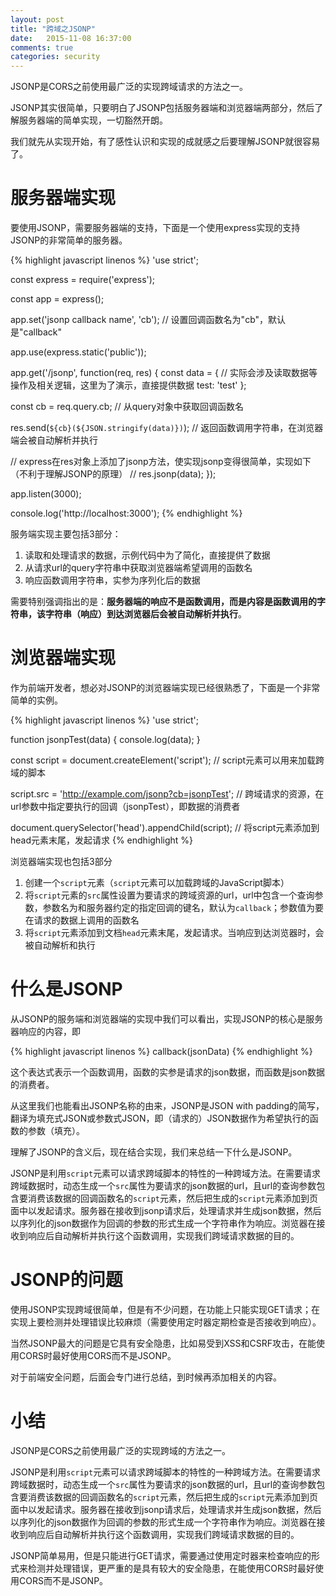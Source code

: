 ```yaml
---
layout: post
title: "跨域之JSONP"
date:   2015-11-08 16:37:00
comments: true
categories: security
---
```


JSONP是CORS之前使用最广泛的实现跨域请求的方法之一。

JSONP其实很简单，只要明白了JSONP包括服务器端和浏览器端两部分，然后了解服务器端的简单实现，一切豁然开朗。

我们就先从实现开始，有了感性认识和实现的成就感之后要理解JSONP就很容易了。

# 服务器端实现
要使用JSONP，需要服务器端的支持，下面是一个使用express实现的支持JSONP的非常简单的服务器。

{% highlight javascript linenos %}
'use strict';

const express = require('express');

const app = express();

app.set('jsonp callback name', 'cb');    // 设置回调函数名为"cb"，默认是"callback"

app.use(express.static('public'));

app.get('/jsonp', function(req, res) {
  const data = {    // 实际会涉及读取数据等操作及相关逻辑，这里为了演示，直接提供数据
    test: 'test'
  };

  const cb = req.query.cb;    // 从query对象中获取回调函数名

  res.send(`${cb}(${JSON.stringify(data)})`);    // 返回函数调用字符串，在浏览器端会被自动解析并执行

  // express在res对象上添加了jsonp方法，使实现jsonp变得很简单，实现如下（不利于理解JSONP的原理）
  // res.jsonp(data);
});

app.listen(3000);

console.log('http://localhost:3000');
{% endhighlight %}

服务端实现主要包括3部分：

1. 读取和处理请求的数据，示例代码中为了简化，直接提供了数据
2. 从请求url的query字符串中获取浏览器端希望调用的函数名
3. 响应函数调用字符串，实参为序列化后的数据

需要特别强调指出的是：**服务器端的响应不是函数调用，而是内容是函数调用的字符串，该字符串（响应）到达浏览器后会被自动解析并执行**。

# 浏览器端实现
作为前端开发者，想必对JSONP的浏览器端实现已经很熟悉了，下面是一个非常简单的实例。

{% highlight javascript linenos %}
'use strict';

function jsonpTest(data) {
  console.log(data);
}

const script = document.createElement('script');    // script元素可以用来加载跨域的脚本

script.src = 'http://example.com/jsonp?cb=jsonpTest';    // 跨域请求的资源，在url参数中指定要执行的回调（jsonpTest），即数据的消费者

document.querySelector('head').appendChild(script);    // 将script元素添加到head元素末尾，发起请求
{% endhighlight %}

浏览器端实现也包括3部分

1. 创建一个`script`元素（`script`元素可以加载跨域的JavaScript脚本）
2. 将`script`元素的`src`属性设置为要请求的跨域资源的url，url中包含一个查询参数，参数名为和服务器约定的指定回调的键名，默认为`callback`；参数值为要在请求的数据上调用的函数名
3. 将`script`元素添加到文档`head`元素末尾，发起请求。当响应到达浏览器时，会被自动解析和执行

# 什么是JSONP
从JSONP的服务端和浏览器端的实现中我们可以看出，实现JSONP的核心是服务器响应的内容，即

{% highlight javascript linenos %}
callback(jsonData)
{% endhighlight %}

这个表达式表示一个函数调用，函数的实参是请求的json数据，而函数是json数据的消费者。

从这里我们也能看出JSONP名称的由来，JSONP是JSON with padding的简写，翻译为填充式JSON或参数式JSON，即（请求的）JSON数据作为希望执行的函数的参数（填充）。

理解了JSONP的含义后，现在结合实现，我们来总结一下什么是JSONP。

JSONP是利用`script`元素可以请求跨域脚本的特性的一种跨域方法。在需要请求跨域数据时，动态生成一个`src`属性为要请求的json数据的url，且url的查询参数包含要消费该数据的回调函数名的`script`元素，然后把生成的`script`元素添加到页面中以发起请求。服务器在接收到jsonp请求后，处理请求并生成json数据，然后以序列化的json数据作为回调的参数的形式生成一个字符串作为响应。浏览器在接收到响应后自动解析并执行这个函数调用，实现我们跨域请求数据的目的。

# JSONP的问题
使用JSONP实现跨域很简单，但是有不少问题，在功能上只能实现GET请求；在实现上要检测并处理错误比较麻烦（需要使用定时器定期检查是否接收到响应）。

当然JSONP最大的问题是它具有安全隐患，比如易受到XSS和CSRF攻击，在能使用CORS时最好使用CORS而不是JSONP。

对于前端安全问题，后面会专门进行总结，到时候再添加相关的内容。

# 小结
JSONP是CORS之前使用最广泛的实现跨域的方法之一。

JSONP是利用`script`元素可以请求跨域脚本的特性的一种跨域方法。在需要请求跨域数据时，动态生成一个`src`属性为要请求的json数据的url，且url的查询参数包含要消费该数据的回调函数名的`script`元素，然后把生成的`script`元素添加到页面中以发起请求。服务器在接收到jsonp请求后，处理请求并生成json数据，然后以序列化的json数据作为回调的参数的形式生成一个字符串作为响应。浏览器在接收到响应后自动解析并执行这个函数调用，实现我们跨域请求数据的目的。

JSONP简单易用，但是只能进行GET请求，需要通过使用定时器来检查响应的形式来检测并处理错误，更严重的是具有较大的安全隐患，在能使用CORS时最好使用CORS而不是JSONP。

